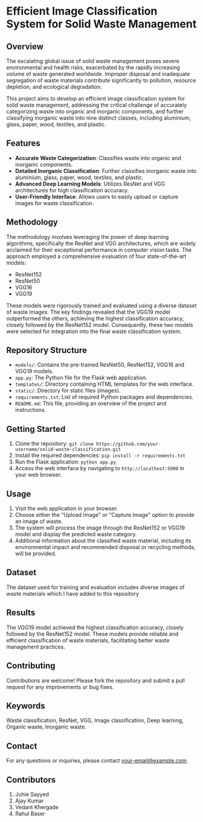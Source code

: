 
# Efficient Image Classification System for Solid Waste Management

## Overview
The escalating global issue of solid waste management poses severe environmental and health risks, exacerbated by the rapidly increasing volume of waste generated worldwide. Improper disposal and inadequate segregation of waste materials contribute significantly to pollution, resource depletion, and ecological degradation.

This project aims to develop an efficient image classification system for solid waste management, addressing the critical challenge of accurately categorizing waste into organic and inorganic components, and further classifying inorganic waste into nine distinct classes, including aluminium, glass, paper, wood, textiles, and plastic.

## Features
- **Accurate Waste Categorization**: Classifies waste into organic and inorganic components.
- **Detailed Inorganic Classification**: Further classifies inorganic waste into aluminium, glass, paper, wood, textiles, and plastic.
- **Advanced Deep Learning Models**: Utilizes ResNet and VGG architectures for high classification accuracy.
- **User-Friendly Interface**: Allows users to easily upload or capture images for waste classification.

## Methodology
The methodology involves leveraging the power of deep learning algorithms, specifically the ResNet and VGG architectures, which are widely acclaimed for their exceptional performance in computer vision tasks. The approach employed a comprehensive evaluation of four state-of-the-art models:
- ResNet152
- ResNet50
- VGG16
- VGG19

These models were rigorously trained and evaluated using a diverse dataset of waste images. The key findings revealed that the VGG19 model outperformed the others, achieving the highest classification accuracy, closely followed by the ResNet152 model. Consequently, these two models were selected for integration into the final waste classification system.

## Repository Structure

- `models/`: Contains the pre-trained ResNet50, ResNet152, VGG16 and VGG19 models.
- `app.py`: The Python file for the Flask web application.
- `templates/`: Directory containing HTML templates for the web interface.
- `static/`: Directory for static files (images).
- `requirements.txt`: List of required Python packages and dependencies.
- `README.md`: This file, providing an overview of the project and instructions.

## Getting Started

1. Clone the repository: `git clone https://github.com/your-username/solid-waste-classification.git`
2. Install the required dependencies: `pip install -r requirements.txt`
3. Run the Flask application: `python app.py`
4. Access the web interface by navigating to `http://localhost:5000` in your web browser.

## Usage

1. Visit the web application in your browser.
2. Choose either the "Upload Image" or "Capture Image" option to provide an image of waste.
3. The system will process the image through the ResNet152 or VGG19 model and display the predicted waste category.
4. Additional information about the classified waste material, including its environmental impact and recommended disposal or recycling methods, will be provided.


## Dataset
The dataset used for training and evaluation includes diverse images of waste materials which I have added to this repository

## Results
The VGG19 model achieved the highest classification accuracy, closely followed by the ResNet152 model. These models provide reliable and efficient classification of waste materials, facilitating better waste management practices.

## Contributing
Contributions are welcome! Please fork the repository and submit a pull request for any improvements or bug fixes.

## Keywords
Waste classification, ResNet, VGG, Image classification, Deep learning, Organic waste, Inorganic waste.

## Contact
For any questions or inquiries, please contact [your-email@example.com](mailto:juhiesayyed44@gmail.com).

## Contributors
1. Juhie Sayyed
2. Ajay Kumar
3. Vedant Khergade
4. Rahul Baser
